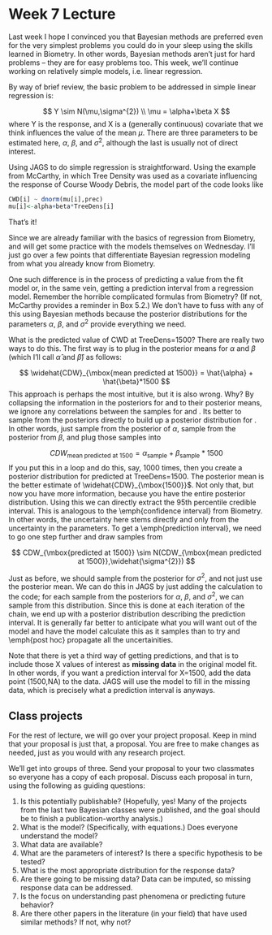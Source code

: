 Week 7 Lecture
========================================================

Last week I hope I convinced you that Bayesian methods are preferred even for the very simplest problems you could do in your sleep using the skills learned in Biometry. In other words, Bayesian methods aren’t just for hard problems – they are for easy problems too. This week, we’ll continue working on relatively simple models, i.e. linear regression.

By way of brief review, the basic problem to be addressed in simple linear regression is:

$$
Y \sim N(\mu,\sigma^{2}) \\
\mu = \alpha+\beta X
$$
where Y is the response, and X is a (generally continuous) covariate that we think influences the value of the mean $\mu$. There are three parameters to be estimated here, $\alpha$, $\beta$, and $\sigma^{2}$, although the last is usually not of direct interest.

Using JAGS to do simple regression is straightforward. Using the example from McCarthy, in which Tree Density was used as a covariate influencing the response of Course Woody Debris, the model part of the code looks like


```r
CWD[i] ~ dnorm(mu[i],prec)
mu[i]<-alpha+beta*TreeDens[i]
```

That’s it! 

Since we are already familiar with the basics of regression from Biometry, and will get some practice with the models themselves on Wednesday. I’ll just go over a few points that differentiate Bayesian regression modeling from what you already know from Biometry.

One such difference is in the process of predicting a value from the fit model or, in the same vein, getting a prediction interval from a regression model. Remember the horrible complicated formulas from Biometry? (If not, McCarthy provides a reminder in Box 5.2.) We don’t have to fuss with any of this using Bayesian methods because the posterior distributions for the parameters $\alpha$, $\beta$, and $\sigma^{2}$ provide everything we need.

What is the predicted value of CWD at TreeDens=1500? There are really two ways to do this. The first way is to plug in the posterior means for $\alpha$ and $\beta$ (which I’ll call $\hat{\alpha}$ and $\hat{\beta}$) as follows:

$$
\widehat{CDW}_{\mbox{mean predicted at 1500}} = \hat{\alpha} + \hat{\beta}*1500
$$
This approach is perhaps the most intuitive, but it is also wrong. Why? By collapsing the information in the posteriors for  and  to their posterior means, we ignore any correlations between the samples for  and . Its better to sample from the posteriors directly to build up a posterior distribution for . In other words, just sample from the posterior of $\alpha$, sample from the posterior from $\beta$, and plug those samples into

$$
CDW_{\mbox{mean predicted at 1500}} = \alpha_{\mbox{sample}} + \beta_{\mbox{sample}}*1500
$$
If you put this in a loop and do this, say, 1000 times, then you create a posterior distribution for predicted  at TreeDens=1500. The posterior mean is the better estimate of \widehat{CDW}_{\mbox{1500}}$. Not only that, but now you have more information, because you have the entire posterior distribution. Using this we can directly extract the 95th percentile credible interval. This is analogous to the \emph{confidence interval} from Biometry. In other words, the uncertainty here stems directly and only from the uncertainty in the parameters. To get a \emph{prediction interval}, we need to go one step further and draw samples from

$$
CDW_{\mbox{predicted at 1500}} \sim N(CDW_{\mbox{mean predicted at 1500}},\widehat{\sigma^{2}})
$$

Just as before, we should sample from the posterior for $\sigma^{2}$, and not just use the posterior mean. We can do this in JAGS by just adding the calculation to the code; for each sample from the posteriors for $\alpha$, $\beta$, and $\sigma^{2}$, we can sample from this distribution. Since this is done at each iteration of the chain, we end up with a posterior distribution describing the prediction interval. It is generally far better to anticipate what you will want out of the model and have the model calculate this as it samples than to try and \emph{post hoc} propagate all the uncertainities.

Note that there is yet a third way of getting predictions, and that is to include those X values of interest as **missing data** in the original model fit. In other words, if you want a prediction interval for X=1500, add the data point (1500,NA) to the data. JAGS will use the model to fill in the missing data, which is precisely what a prediction interval is anyways.

Class projects
-----------------
For the rest of lecture, we will go over your project proposal. Keep in mind that your proposal is just that, a proposal. You are free to make changes as needed, just as you would with any research project. 

We’ll get into groups of three. Send your proposal to your two classmates so everyone has a copy of each proposal. Discuss each proposal in turn, using the following as guiding questions:

1.	Is this potentially publishable? (Hopefully, yes! Many of the projects from the last two Bayesian classes were published, and the goal should be to finish a publication-worthy analysis.)
2.	What is the model? (Specifically, with equations.) Does everyone understand the model?
3.	What data are available? 
4.	What are the parameters of interest? Is there a specific hypothesis to be tested?
5.	What is the most appropriate distribution for the response data?
6.	Are there going to be missing data? Data can be imputed, so missing response data can be addressed.
7.	Is the focus on understanding past phenomena or predicting future behavior?
8.	Are there other papers in the literature (in your field) that have used similar methods? If not, why not? 

